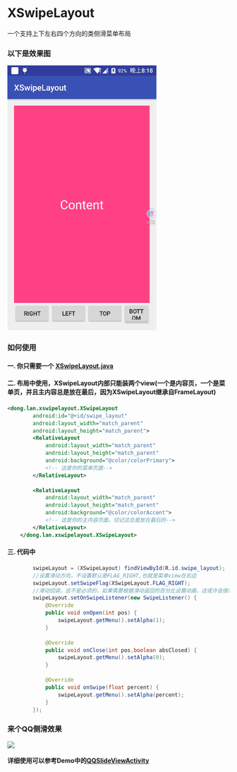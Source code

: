 # XSwipeLayout
一个支持上下左右四个方向的类侧滑菜单布局

### 以下是效果图
![](/gif/demo.gif)



### 如何使用

#### 一. 你只需要一个 [XSwipeLayout.java](/app/src/main/java/dong/lan/xswipelayout/XSwipeLayout.java)

#### 二. 布局中使用，XSwipeLayout内部只能装两个view(一个是内容页，一个是菜单页，并且主内容总是放在最后，因为XSwipeLayout继承自FrameLayout)

```xml
<dong.lan.xswipelayout.XSwipeLayout
        android:id="@+id/swipe_layout"
        android:layout_width="match_parent"
        android:layout_height="match_parent">
        <RelativeLayout
            android:layout_width="match_parent"
            android:layout_height="match_parent"
            android:background="@color/colorPrimary">
            <!-- 这是你的菜单页面-->
        </RelativeLayout>

        <RelativeLayout
            android:layout_width="match_parent"
            android:layout_height="match_parent"
            android:background="@color/colorAccent">
            <!-- 这是你的主内容页面。切记这总是放在最后的-->
        </RelativeLayout>
    </dong.lan.xswipelayout.XSwipeLayout>
```

#### 三. 代码中

```java
        swipeLayout = (XSwipeLayout) findViewById(R.id.swipe_layout);
        //设置滑动方向，不设置默认是FLAG_RIGHT,也就是菜单view在右边
        swipeLayout.setSwipeFlag(XSwipeLayout.FLAG_RIGHT); 
        //滑动回调，这不是必须的，如果需要根据滑动返回的百分比设置动画，这或许会很有用
        swipeLayout.setOnSwipeListener(new SwipeListener() {
            @Override
            public void onOpen(int pos) {
                swipeLayout.getMenu().setAlpha(1);
            }

            @Override
            public void onClose(int pos,boolean absClosed) {
                swipeLayout.getMenu().setAlpha(0);
            }

            @Override
            public void onSwipe(float percent) {
                swipeLayout.getMenu().setAlpha(percent);
            }
        });
```

### 来个QQ侧滑效果

![](/gif/qq_swipe.gif)

**详细使用可以参考Demo中的[QQSlideViewActivity](/app/src/main/java/dong/lan/xswipelayout/QQSlideViewActivity.java)**
